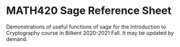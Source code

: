 # MATH420 Sage Reference Sheet

Demonstrations of useful functions of sage for the Introduction to Cryptography course in Bilkent 2020-2021 Fall. It may be updated by demand.
